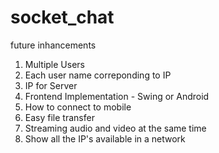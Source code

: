 # socket_chat
future inhancements
1. Multiple Users 
2. Each user name correponding to IP
3. IP for Server
4. Frontend Implementation - Swing or Android
5. How to connect to mobile
6. Easy file transfer
7. Streaming audio and video at the same time
8. Show all the IP's available in a network